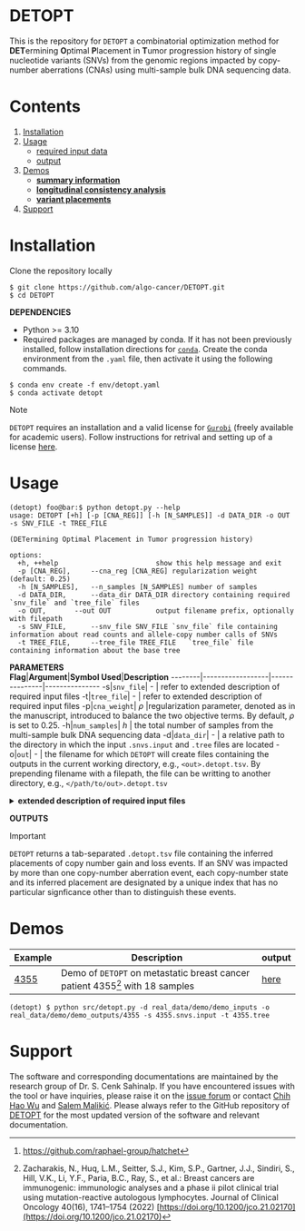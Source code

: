 # DETOPT
This is the repository for `DETOPT` a combinatorial optimization method for **DET**ermining **O**ptimal **P**lacement in **T**umor progression history of single nucleotide variants (SNVs) from the genomic regions impacted by copy-number aberrations (CNAs) using multi-sample bulk DNA sequencing data.

# Contents

  1. [Installation](#install)
  2. [Usage](#usage)
     * [required input data](#input)
     * [output](#output)
  4. [Demos](#demos)
     * [**summary information**](real_data/demo/README.md#Multi-region-longitudinal-bulk-DNA-sequenced-samples-from-metastatic-breast-cancer-(mBrCa)-patient)
     * [**longitudinal consistency analysis**](real_data/demo/README.md#Longitudinal-consistency-of-base-tree-topology)
     * [**variant placements**](real_data/demo/README.md#Output-of-DETOPT-on-patient-4355-data)
  6. [Support](#support)
    
<a name="install"></a>
# Installation
Clone the repository locally 
```console
$ git clone https://github.com/algo-cancer/DETOPT.git
$ cd DETOPT
```

**DEPENDENCIES** </br>
* Python >= 3.10
* Required packages are managed by conda. If it has not been previously installed, follow installation directions for [`conda`](https://conda.io/projects/conda/en/latest/user-guide/install/index.html). Create the conda environment from the `.yaml` file, then activate it using the following commands.
```console
$ conda env create -f env/detopt.yaml
$ conda activate detopt
```

> [!NOTE]
>`DETOPT` requires an installation and a valid license for [`Gurobi`](https://support.gurobi.com/hc/en-us/articles/360044290292-How-do-I-install-Gurobi-for-Python-) (freely available for academic users). Follow instructions for retrival and setting up of a license [here](https://support.gurobi.com/hc/en-us/articles/12872879801105).

<a name="usage"></a>
# Usage
```
(detopt) foo@bar:$ python detopt.py --help
usage: DETOPT [+h] [-p [CNA_REG]] [-h [N_SAMPLES]] -d DATA_DIR -o OUT -s SNV_FILE -t TREE_FILE

(DETermining Optimal Placement in Tumor progression history)

options:
  +h, ++help            			show this help message and exit
  -p [CNA_REG], 	--cna_reg [CNA_REG]	regularization weight (default: 0.25)
  -h [N_SAMPLES], 	--n_samples [N_SAMPLES]	number of samples
  -d DATA_DIR, 		--data_dir DATA_DIR	directory containing required `snv_file` and `tree_file` files
  -o OUT, 		--out OUT     		output filename prefix, optionally with filepath
  -s SNV_FILE, 		--snv_file SNV_FILE	`snv_file` file containing information about read counts and allele-copy number calls of SNVs
  -t TREE_FILE, 	--tree_file TREE_FILE	`tree_file` file containing information about the base tree
```

<a name="input"></a>
**PARAMETERS** </br> 
  **Flag**|**Argument**|**Symbol Used**|**Description**
  --------|------------------|---------------|---------------
  -s|`snv_file`| - | refer to extended description of required input files 
  -t|`tree_file`| - | refer to extended description of required input files
  -p|`cna_weight`| *&rho;* |regularization parameter, denoted as in the manuscript, introduced to balance the two objective terms. By default, *&rho;* is set to 0.25.
  -h|`num_samples`| *h* | the total number of samples from the multi-sample bulk DNA sequencing data 
  -d|`data_dir`| - | a relative path to the directory in which the input `.snvs.input` and `.tree` files are located
  -o|`out`| - | the filename for which `DETOPT` will create files containing the outputs in the current working directory, e.g., `<out>.detopt.tsv`. By prepending filename with a filepath, the file can be writting to another directory, e.g., `</path/to/out>.detopt.tsv`
  
<a name="input"></a>
<details>
  <summary> <b> extended description of required input files </b> </summary> </br>

  `DETOPT` requires two (2) input files. The first contains the read counts and copy-number states (as obtained from HATCHet[^2], or any allele- and clone-specific copy-number caller) for each mutation, including both copy-number neutral and aberrant SNVs, in each sample. The second describes the base tree topology, constructed by the use of only copy-number neutral SNVs, with inferred sample node (subclone) frequencies.
  
**SNV file**. `--snv_file <SNV_FILE>` This file contains information for each SNV, the read counts mapping to the variant and reference alleles and the allele- and clone-specific copy number calls. `hatchetconvert.py` is provided for the conversion of a `.seg.ucn` file from HATCHet ([example](real_data/demo/demo_data/best.seg.ucn)) and a mutation tab-separated `.tsv` file ([example](real_data/demo/demo_data/111e6e61e1_all_mutations.tsv)) into an input file for DETOPT with fields,

```
mut_index    sample    var_reads    ref_reads    normal_state    normal_prop    tumor1_state    tumor1_prop    tumor2_state    tumor2_prop
mut_1        sample_1  42           123          1|1             0.23           2|1             0.54           2|0             0.23  
```

* `mut_index`: unique mutation identifier 
* `sample`: unique sample identifier
* `var_reads`: number of reads mapping to the variant allele
* `ref_reads`: number of reads mapping to the reference allele
* `normal_state`: normal copy number state, '1|1'
* `normal_prop`: proportion of cells in the sample that have the `normal_state` copy number state
* `tumor_state`: aberrant copy number state, 'A|B' where A and B are number of copies of allele A and B, respectively. Values of A and B are not allele-specific.
* `tumor_prop`: proportion of cells in the sample that have the `tumor_state` copy number state

**Tree file**. `--tree_file <TREE_FILE>` This file contains information for each subclone, represented by a node in the base tree, the information for the following fields,
  
```
NODE_ID    PARENT_ID    MUTATIONS_AT_NODE    SAMPLE_IDS                 NODE_FREQUENCIES
0          1            mut_1, ..., mut_i    sample_1, ..., sample_j    f_1, ..., f_j 
```
     
* `NODE_ID`: `node` in the tree, representing a subclone
* `PARENT_ID`: parental node (also a subclone) of `node`
* `MUTATIONS_AT_NODE`: copy number neutral mutations assigned to `node`
* `SAMPLE_IDS`: list of samples in which `node` (subclone) is present
* `NODE_FREQUENCIES`: list of the inferred sample node (subclone) frequencies. For each sample in `SAMPLE_IDS`, the node (subclone) frequency is the fraction of all cells in a sample, including normal cells, that belong to that subclone.
</details>

<a name="output"></a>
**OUTPUTS**  </br>
> [!IMPORTANT]
>`DETOPT` returns a tab-separated `.detopt.tsv` file containing the inferred placements of copy number gain and loss events. If an SNV was impacted by more than one copy-number aberration event, each copy-number state and its inferred placement are designated by a unique index that has no particular signficance other than to distinguish these events.

<a name="demos"></a>
# Demos

**Example**|**Description**|**output**
-----------|---------------|-----------
[4355](real_data/demo/README.md) |Demo of `DETOPT` on metastatic breast cancer patient 4355[^1] with 18 samples|[here](real_data/demo/README.md#Output-of-DETOPT-on-patient-4355-data)

```console
(detopt) $ python src/detopt.py -d real_data/demo/demo_inputs -o real_data/demo/demo_outputs/4355 -s 4355.snvs.input -t 4355.tree
```

<a name="support"></a>
# Support
The software and corresponding documentations are maintained by the research group of Dr. S. Cenk Sahinalp. If you have encountered issues with the tool or have inquiries, please raise it on the [issue forum](https://github.com/algo-cancer/DETOPT/issues) or contact [Chih Hao Wu](mailto:chih.wu@nih.gov) and [Salem Malikić](mailto:salem.malikic@nih.gov). Please always refer to the GitHub repository of [DETOPT](https://github.com/algo-cancer/DETOPT) for the most updated version of the software and relevant documentation.

<!-- References -->
[^1]: Zacharakis, N., Huq, L.M., Seitter, S.J., Kim, S.P., Gartner, J.J., Sindiri, S., Hill, V.K., Li, Y.F., Paria, B.C., Ray, S., et al.: Breast cancers are immunogenic: immunologic analyses and a phase ii pilot clinical trial using mutation-reactive autologous lymphocytes. Journal of Clinical Oncology 40(16), 1741–1754 (2022) [https://doi.org/10.1200/jco.21.02170](https://doi.org/10.1200/jco.21.02170)
[^2]: https://github.com/raphael-group/hatchet

